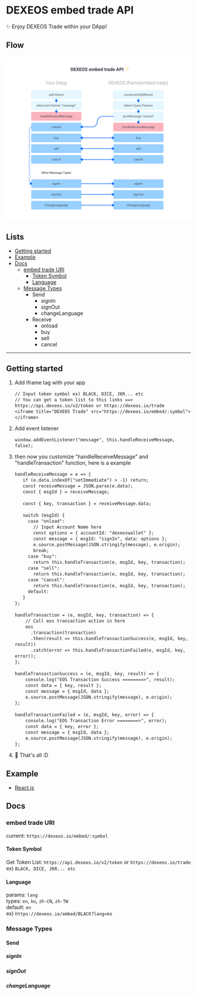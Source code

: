 # DEXEOS embed trade API
✨ Enjoy DEXEOS Trade within your DApp!  
## Flow
![Flow](flow.png)
## Lists
- [Getting started](#getting-started)
- [Example](#example)
- [Docs](#docs)
    - [embed trade URI](#embed-trade-uri)
        - [Token Symbol](#token-symbol)
        - [Language](#language)
    - [Message Types](#message-types)
        - Send
            - signIn
            - signOut
            - changeLanguage
        - Receive
            - onload
            - buy
            - sell
            - cancel
---
## Getting started
1. Add iframe tag with your app 
    ```
    // Input token symbol ex) BLACK, DICE, JKR... etc
    // You can get a token list to this links ==>  https://api.dexeos.io/v2/token or https://dexeos.io/trade  
    <iframe title="DEXEOS Trade" src="https://dexeos.io/embed/:symbol"></iframe>
    ```
2. Add event listener
    ```
    window.addEventListener("message", this.handleReceiveMessage, false);
    ```
3. then now you customize "handleReceiveMessage" and "handleTransaction" function, here is a example
    ```
   handleReceiveMessage = e => {
       if (e.data.indexOf("setImmediate") > -1) return;
       const receiveMessage = JSON.parse(e.data);
       const { msgId } = receiveMessage;
   
       const { key, transaction } = receiveMessage.data;
   
       switch (msgId) {
         case "onload":
           // Input Account Name here
           const options = { accountId: "dexeoswallet" };
           const message = { msgId: "signIn", data: options };
           e.source.postMessage(JSON.stringify(message), e.origin);
           break;
         case "buy":
           return this.handleTransaction(e, msgId, key, transaction);
         case "sell":
           return this.handleTransaction(e, msgId, key, transaction);
         case "cancel":
           return this.handleTransaction(e, msgId, key, transaction);
         default:
       }
    };
    
   handleTransaction = (e, msgId, key, transaction) => {
        // Call eos transaction action in here
        eos
          .transaction(transaction)
          .then(result => this.handleTransactionSuccess(e, msgId, key, result))
          .catch(error => this.handleTransactionFailed(e, msgId, key, error));
   };
    
    handleTransactionSuccess = (e, msgId, key, result) => {
        console.log("EOS Transaction Success ========>", result);
        const data = { key, result };
        const message = { msgId, data };
        e.source.postMessage(JSON.stringify(message), e.origin);
    };
    
    handleTransactionFailed = (e, msgId, key, error) => {
        console.log("EOS Transaction Error ========>", error);
        const data = { key, error };
        const message = { msgId, data };
        e.source.postMessage(JSON.stringify(message), e.origin);
    };
    ```
4. 🍺 That's all :D

## Example
- [React.js](example/react/index.jsx)
## Docs
### embed trade URI
current: `https://dexeos.io/embed/:symbol`  
#### Token Symbol
Get Token List: `https://api.dexeos.io/v2/token` or `https://dexeos.io/trade`  
ex) `BLACK, DICE, JKR... etc`  
#### Language
params: `lang`  
types: `en`, `ko`, `zh-CN`, `zh-TW`  
default: `en`  
ex) `https://dexeos.io/embed/BLACK?lang=ko`
### Message Types
#### Send
##### signIn
##### signOut
##### changeLanguage
